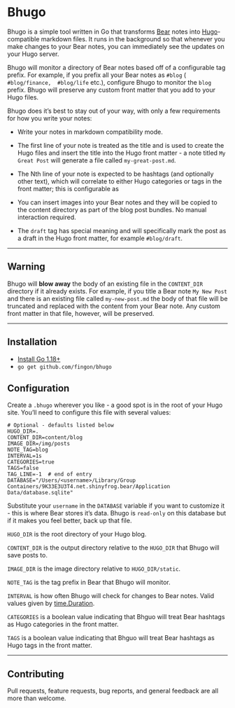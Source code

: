 # Bhugo

Bhugo is a simple tool written in Go that transforms [Bear](https://bear.app/) notes into [Hugo](https://gohugo.io/)-compatible markdown files. It runs in the background so that whenever you make changes to your Bear notes, you can immediately see the updates on your Hugo server.

Bhugo will monitor a directory of Bear notes based off of a configurable tag prefix. For example, if you prefix all your Bear notes as `#blog`  ( `#blog/finance,  #blog/life`  etc.), configure Bhugo to monitor the `blog` prefix. Bhugo will preserve any custom front matter that you add to your Hugo files.

Bhugo does it’s best to stay out of your way, with only a few requirements for how you write your notes:

- Write your notes in markdown compatibility mode.

- The first line of your note is treated as the title and is used to create
  the Hugo files and insert the title into the Hugo front matter - a note
  titled `My Great Post` will generate a file called `my-great-post.md`.

- The Nth line of your note is expected to be hashtags (and optionally
  other text), which will correlate to either Hugo categories or tags in
  the front matter; this is configurable as

- You can insert images into your Bear notes and they will be copied to the
  content directory as part of the blog post bundles. No manual interaction
  required.

- The `draft` tag has special meaning and will specifically mark the post
  as a draft in the Hugo front matter, for example `#blog/draft`.

- - - -
## **Warning**
Bhugo will **blow away** the body of an existing file in the `CONTENT_DIR` directory if it already exists. For example, if you title a Bear note `My New Post` and there is an existing file called `my-new-post.md` the body of that file will be truncated and replaced with the content from your Bear note. Any custom front matter in that file, however, will be preserved.

- - - -

## Installation
- [Install Go 1.18+](https://golang.org/dl/)
- `go get github.com/fingon/bhugo`

## Configuration
Create a `.bhugo` wherever you like - a good spot is in the root of your Hugo site.  You’ll need to configure this file with several values:

```
# Optional - defaults listed below
HUGO_DIR=.
CONTENT_DIR=content/blog
IMAGE_DIR=/img/posts
NOTE_TAG=blog
INTERVAL=1s
CATEGORIES=true
TAGS=false
TAG_LINE=-1  # end of entry
DATABASE="/Users/<username>/Library/Group Containers/9K33E3U3T4.net.shinyfrog.bear/Application Data/database.sqlite"
```

Substitute your `username` in the `DATABASE` variable if you want to
customize it - this is where Bear stores it’s data. Bhugo is `read-only` on
this database but if it makes you feel better, back up that file.

`HUGO_DIR` is the root directory of your Hugo blog.

`CONTENT_DIR` is the output directory relative to the `HUGO_DIR` that Bhugo will save posts to.

`IMAGE_DIR` is the image directory relative to `HUGO_DIR/static`.

`NOTE_TAG` is the tag prefix in Bear that Bhugo will monitor.

`INTERVAL` is how often Bhugo will check for changes to Bear notes.
Valid values given by [time.Duration](https://golang.org/pkg/time/#ParseDuration).

`CATEGORIES` is a boolean value indicating that Bhguo will treat Bear hashtags as Hugo categories in the front matter.

`TAGS` is a boolean value indicating that Bhguo will treat Bear hashtags as Hugo tags in the front matter.

- - - -

## Contributing
Pull requests, feature requests, bug reports, and general feedback are all more than welcome.
